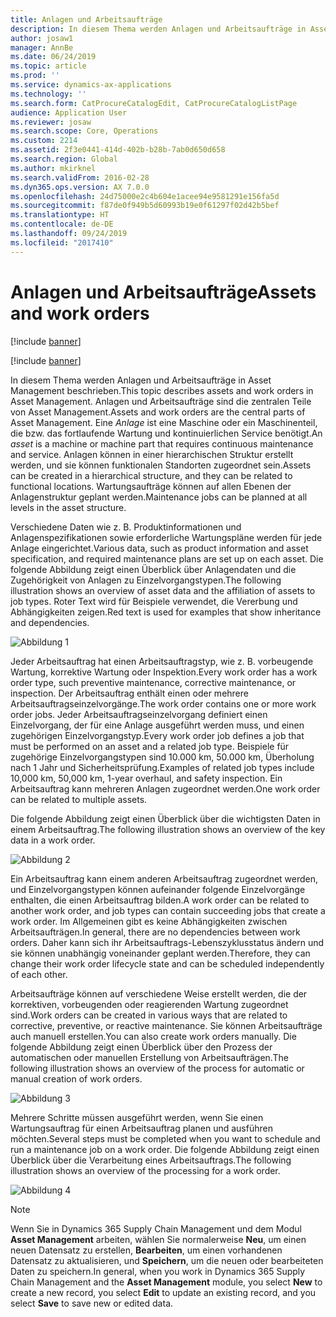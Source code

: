 ```yaml
---
title: Anlagen und Arbeitsaufträge
description: In diesem Thema werden Anlagen und Arbeitsaufträge in Asset Management beschrieben.
author: josaw1
manager: AnnBe
ms.date: 06/24/2019
ms.topic: article
ms.prod: ''
ms.service: dynamics-ax-applications
ms.technology: ''
ms.search.form: CatProcureCatalogEdit, CatProcureCatalogListPage
audience: Application User
ms.reviewer: josaw
ms.search.scope: Core, Operations
ms.custom: 2214
ms.assetid: 2f3e0441-414d-402b-b28b-7ab0d650d658
ms.search.region: Global
ms.author: mkirknel
ms.search.validFrom: 2016-02-28
ms.dyn365.ops.version: AX 7.0.0
ms.openlocfilehash: 24d75000e2c4b604e1acee94e9581291e156fa5d
ms.sourcegitcommit: f87de0f949b5d60993b19e0f61297f02d42b5bef
ms.translationtype: HT
ms.contentlocale: de-DE
ms.lasthandoff: 09/24/2019
ms.locfileid: "2017410"
---
```

# <a name="assets-and-work-orders"></a><span data-ttu-id="c804b-103">Anlagen und Arbeitsaufträge</span><span class="sxs-lookup"><span data-stu-id="c804b-103">Assets and work orders</span></span>

[!include [banner](../../includes/banner.md)]

[!include [banner](../../includes/preview-banner.md)]

<span data-ttu-id="c804b-104">In diesem Thema werden Anlagen und Arbeitsaufträge in Asset Management beschrieben.</span><span class="sxs-lookup"><span data-stu-id="c804b-104">This topic describes assets and work orders in Asset Management.</span></span> <span data-ttu-id="c804b-105">Anlagen und Arbeitsaufträge sind die zentralen Teile von Asset Management.</span><span class="sxs-lookup"><span data-stu-id="c804b-105">Assets and work orders are the central parts of Asset Management.</span></span> <span data-ttu-id="c804b-106">Eine *Anlage* ist eine Maschine oder ein Maschinenteil, die bzw. das fortlaufende Wartung und kontinuierlichen Service benötigt.</span><span class="sxs-lookup"><span data-stu-id="c804b-106">An *asset* is a machine or machine part that requires continuous maintenance and service.</span></span> <span data-ttu-id="c804b-107">Anlagen können in einer hierarchischen Struktur erstellt werden, und sie können funktionalen Standorten zugeordnet sein.</span><span class="sxs-lookup"><span data-stu-id="c804b-107">Assets can be created in a hierarchical structure, and they can be related to functional locations.</span></span> <span data-ttu-id="c804b-108">Wartungsaufträge können auf allen Ebenen der Anlagenstruktur geplant werden.</span><span class="sxs-lookup"><span data-stu-id="c804b-108">Maintenance jobs can be planned at all levels in the asset structure.</span></span>

<span data-ttu-id="c804b-109">Verschiedene Daten wie z. B. Produktinformationen und Anlagenspezifikationen sowie erforderliche Wartungspläne werden für jede Anlage eingerichtet.</span><span class="sxs-lookup"><span data-stu-id="c804b-109">Various data, such as product information and asset specification, and required maintenance plans are set up on each asset.</span></span> <span data-ttu-id="c804b-110">Die folgende Abbildung zeigt einen Überblick über Anlagendaten und die Zugehörigkeit von Anlagen zu Einzelvorgangstypen.</span><span class="sxs-lookup"><span data-stu-id="c804b-110">The following illustration shows an overview of asset data and the affiliation of assets to job types.</span></span> <span data-ttu-id="c804b-111">Roter Text wird für Beispiele verwendet, die Vererbung und Abhängigkeiten zeigen.</span><span class="sxs-lookup"><span data-stu-id="c804b-111">Red text is used for examples that show inheritance and dependencies.</span></span>

![Abbildung 1](media/05-overview-image.png)

<span data-ttu-id="c804b-113">Jeder Arbeitsauftrag hat einen Arbeitsauftragstyp, wie z. B. vorbeugende Wartung, korrektive Wartung oder Inspektion.</span><span class="sxs-lookup"><span data-stu-id="c804b-113">Every work order has a work order type, such preventive maintenance, corrective maintenance, or inspection.</span></span> <span data-ttu-id="c804b-114">Der Arbeitsauftrag enthält einen oder mehrere Arbeitsauftragseinzelvorgänge.</span><span class="sxs-lookup"><span data-stu-id="c804b-114">The work order contains one or more work order jobs.</span></span> <span data-ttu-id="c804b-115">Jeder Arbeitsauftragseinzelvorgang definiert einen Einzelvorgang, der für eine Anlage ausgeführt werden muss, und einen zugehörigen Einzelvorgangstyp.</span><span class="sxs-lookup"><span data-stu-id="c804b-115">Every work order job defines a job that must be performed on an asset and a related job type.</span></span> <span data-ttu-id="c804b-116">Beispiele für zugehörige Einzelvorgangstypen sind 10.000 km, 50.000 km, Überholung nach 1 Jahr und Sicherheitsprüfung.</span><span class="sxs-lookup"><span data-stu-id="c804b-116">Examples of related job types include 10,000 km, 50,000 km, 1-year overhaul, and safety inspection.</span></span> <span data-ttu-id="c804b-117">Ein Arbeitsauftrag kann mehreren Anlagen zugeordnet werden.</span><span class="sxs-lookup"><span data-stu-id="c804b-117">One work order can be related to multiple assets.</span></span>

<span data-ttu-id="c804b-118">Die folgende Abbildung zeigt einen Überblick über die wichtigsten Daten in einem Arbeitsauftrag.</span><span class="sxs-lookup"><span data-stu-id="c804b-118">The following illustration shows an overview of the key data in a work order.</span></span>

![Abbildung 2](media/06-overview-image.png)

<span data-ttu-id="c804b-120">Ein Arbeitsauftrag kann einem anderen Arbeitsauftrag zugeordnet werden, und Einzelvorgangstypen können aufeinander folgende Einzelvorgänge enthalten, die einen Arbeitsauftrag bilden.</span><span class="sxs-lookup"><span data-stu-id="c804b-120">A work order can be related to another work order, and job types can contain succeeding jobs that create a work order.</span></span> <span data-ttu-id="c804b-121">Im Allgemeinen gibt es keine Abhängigkeiten zwischen Arbeitsaufträgen.</span><span class="sxs-lookup"><span data-stu-id="c804b-121">In general, there are no dependencies between work orders.</span></span> <span data-ttu-id="c804b-122">Daher kann sich ihr Arbeitsauftrags-Lebenszyklusstatus ändern und sie können unabhängig voneinander geplant werden.</span><span class="sxs-lookup"><span data-stu-id="c804b-122">Therefore, they can change their work order lifecycle state and can be scheduled independently of each other.</span></span>

<span data-ttu-id="c804b-123">Arbeitsaufträge können auf verschiedene Weise erstellt werden, die der korrektiven, vorbeugenden oder reagierenden Wartung zugeordnet sind.</span><span class="sxs-lookup"><span data-stu-id="c804b-123">Work orders can be created in various ways that are related to corrective, preventive, or reactive maintenance.</span></span> <span data-ttu-id="c804b-124">Sie können Arbeitsaufträge auch manuell erstellen.</span><span class="sxs-lookup"><span data-stu-id="c804b-124">You can also create work orders manually.</span></span> <span data-ttu-id="c804b-125">Die folgende Abbildung zeigt einen Überblick über den Prozess der automatischen oder manuellen Erstellung von Arbeitsaufträgen.</span><span class="sxs-lookup"><span data-stu-id="c804b-125">The following illustration shows an overview of the process for automatic or manual creation of work orders.</span></span>

![Abbildung 3](media/07-overview-image.png)

<span data-ttu-id="c804b-127">Mehrere Schritte müssen ausgeführt werden, wenn Sie einen Wartungsauftrag für einen Arbeitsauftrag planen und ausführen möchten.</span><span class="sxs-lookup"><span data-stu-id="c804b-127">Several steps must be completed when you want to schedule and run a maintenance job on a work order.</span></span> <span data-ttu-id="c804b-128">Die folgende Abbildung zeigt einen Überblick über die Verarbeitung eines Arbeitsauftrags.</span><span class="sxs-lookup"><span data-stu-id="c804b-128">The following illustration shows an overview of the processing for a work order.</span></span>

![Abbildung 4](media/08-overview-image.png)

> [!NOTE]
> <span data-ttu-id="c804b-130">Wenn Sie in Dynamics 365 Supply Chain Management und dem Modul **Asset Management** arbeiten, wählen Sie normalerweise **Neu**, um einen neuen Datensatz zu erstellen, **Bearbeiten**, um einen vorhandenen Datensatz zu aktualisieren, und **Speichern**, um die neuen oder bearbeiteten Daten zu speichern.</span><span class="sxs-lookup"><span data-stu-id="c804b-130">In general, when you work in Dynamics 365 Supply Chain Management and the **Asset Management** module, you select **New** to create a new record, you select **Edit** to update an existing record, and you select **Save** to save new or edited data.</span></span>
